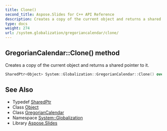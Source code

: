 ```yaml
---
title: Clone()
second_title: Aspose.Slides for C++ API Reference
description: Creates a copy of the current object and returns a shared pointer to it.
type: docs
weight: 274
url: /system.globalization/gregoriancalendar/clone/
---
```

## GregorianCalendar::Clone() method


Creates a copy of the current object and returns a shared pointer to it.

```cpp
SharedPtr<Object> System::Globalization::GregorianCalendar::Clone() override
```

## See Also

* Typedef [SharedPtr](../../../system/sharedptr/)
* Class [Object](../../../system/object/)
* Class [GregorianCalendar](../)
* Namespace [System::Globalization](../../)
* Library [Aspose.Slides](../../../)